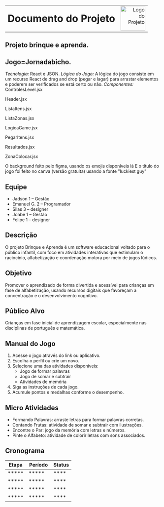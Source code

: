 <table style="width: 100%;">
  <tr>
    <td style="vertical-align: middle; padding-right: 10px;">
      <h1 style="margin: 0;">Documento do Projeto</h1>
    </td>
    <td style="vertical-align: middle; text-align: right;">
      <img src="imagens/logo.png" alt="Logo do Projeto" width="80">
    </td>
  </tr>
</table>


## Projeto brinque e aprenda.

##  Jogo=Jornadabicho.

*Tecnologia:* React e JSON.
*Lógica do Jogo:* A lógica do jogo consiste em um recurso React de drag and drop (pegar e lagar) para arrastar elementos e poderem ser verificados se está certo ou não.
*Componentes:*
ControlesLevel.jsx

Header.jsx

ListaItens.jsx

ListaZonas.jsx

LogicaGame.jsx

PegarItens.jsx

Resultados.jsx

ZonaColocar.jsx


O background feito pelo figma, usando os emojis disponíveis lá
E o título do jogo foi feito no canva (versão gratuita) usando a fonte "luckiest guy"

## Equipe 
- Jadson 1 – Gestão
- Emanuel G. 2 – Programador
- Silas 3 – designer
- Joabe 1 – Gestão
- Felipe 1 – designer
## Descrição

O projeto Brinque e Aprenda é um software educacional voltado para o público infantil, com foco em atividades interativas que estimulam o raciocínio, alfabetização e coordenação motora por meio de jogos lúdicos.

## Objetivo

Promover o aprendizado de forma divertida e acessível para crianças em fase de alfabetização, usando recursos digitais que favoreçam a concentração e o desenvolvimento cognitivo.

## Público Alvo

Crianças em fase inicial de aprendizagem escolar, especialmente nas disciplinas de português e matemática.

## Manual do Jogo

1. Acesse o jogo através do link ou aplicativo.
2. Escolha o perfil ou crie um novo.
3. Selecione uma das atividades disponíveis:
   - Jogo de formar palavras
   - Jogo de somar e subtrair
   - Atividades de memória
4. Siga as instruções de cada jogo.
5. Acumule pontos e medalhas conforme o desempenho.

## Micro Atividades

- Formando Palavras: arraste letras para formar palavras corretas.
- Contando Frutas: atividade de somar e subtrair com ilustrações.
- Encontre o Par: jogo da memória com letras e números.
- Pinte o Alfabeto: atividade de colorir letras com sons associados.

## Cronograma

| Etapa               | Período               | Status       |
|---------------------|-----------------------|------------  |
| *****      |  *****       | **** |
| *****      |  *****       | **** |
| *****      |  *****       | **** |
| *****      |  *****       | **** |
